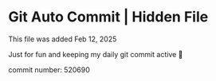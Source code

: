 # Git Auto Commit | Hidden File

This file was added Feb 12, 2025

Just for fun and keeping my daily git commit active 🤪

commit number: 520690
